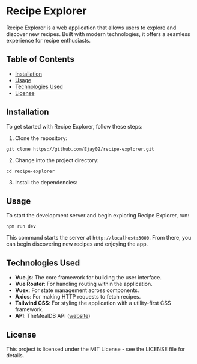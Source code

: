 # Recipe Explorer

Recipe Explorer is a web application that allows users to explore and discover new recipes. Built with modern technologies, it offers a seamless experience for recipe enthusiasts.

## Table of Contents

- [Installation](#installation)
- [Usage](#usage)
- [Technologies Used](#technologies-used)
- [License](#license)

## Installation

To get started with Recipe Explorer, follow these steps:

1. Clone the repository:

```
git clone https://github.com/Ejay02/recipe-explorer.git
```

2. Change into the project directory:

```
cd recipe-explorer
```

3. Install the dependencies:

## Usage

To start the development server and begin exploring Recipe Explorer, run:

```
npm run dev
```

This command starts the server at `http://localhost:3000`. From there, you can begin discovering new recipes and enjoying the app.

## Technologies Used

- **Vue.js**: The core framework for building the user interface.
- **Vue Router**: For handling routing within the application.
- **Vuex**: For state management across components.
- **Axios**: For making HTTP requests to fetch recipes.
- **Tailwind CSS**: For styling the application with a utility-first CSS framework.
- **API**: TheMealDB API ([website](https://www.themealdb.com/api.php))

## License

This project is licensed under the MIT License - see the LICENSE file for details.
